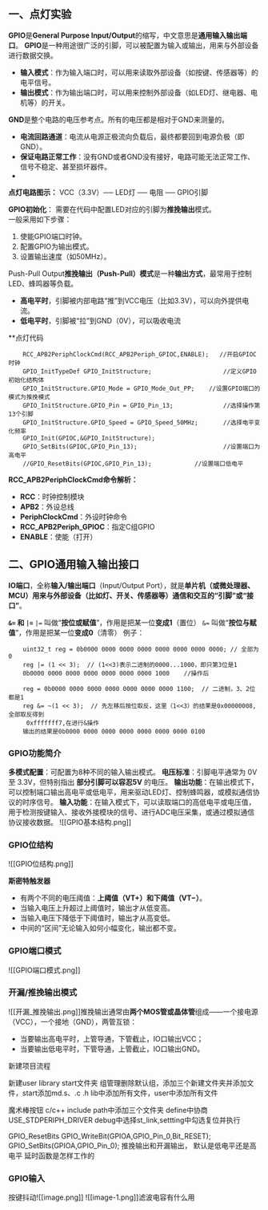 ## 一、点灯实验
**GPIO**是**General Purpose Input/Output**的缩写，中文意思是**通用输入输出端口**。
**GPIO**是一种用途很广泛的引脚，可以被配置为输入或输出，用来与外部设备进行数据交换。
- **输入模式**：作为输入端口时，可以用来读取外部设备（如按键、传感器等）的电平信号。
- **输出模式**：作为输出端口时，可以用来控制外部设备（如LED灯、继电器、电机等）的开关。

**GND**是整个电路的电压参考点。所有的电压都是相对于GND来测量的。
- **电流回路通道**：电流从电源正极流向负载后，最终都要回到电源负极（即GND）。
- **保证电路正常工作**：没有GND或者GND没有接好，电路可能无法正常工作、信号不稳定、甚至损坏器件。
- 
**点灯电路图示：**
 VCC（3.3V）── LED灯 ── 电阻 ── GPIO引脚
 
**GPIO初始化**：
需要在代码中配置LED对应的引脚为**推挽输出**模式。  
一般采用如下步骤：
1. 使能GPIO端口时钟。
2. 配置GPIO为输出模式。
3. 设置输出速度（如50MHz）。

Push-Pull Output**推挽输出（Push-Pull）模式**是一种**输出方式**，最常用于控制LED、蜂鸣器等负载。
- **高电平时**，引脚被内部电路“推”到VCC电压（比如3.3V），可以向外提供电流。
- **低电平时**，引脚被“拉”到GND（0V），可以吸收电流

**点灯代码


``` 
    RCC_APB2PeriphClockCmd(RCC_APB2Periph_GPIOC,ENABLE);   //开启GPIOC时钟
	GPIO_InitTypeDef GPIO_InitStructure;					//定义GPIO初始化结构体
	GPIO_InitStructure.GPIO_Mode = GPIO_Mode_Out_PP;	//设置GPIO端口的模式为推挽模式
	GPIO_InitStructure.GPIO_Pin = GPIO_Pin_13;				//选择操作第13个引脚
	GPIO_InitStructure.GPIO_Speed = GPIO_Speed_50MHz;		//选择电平变化频率
	GPIO_Init(GPIOC,&GPIO_InitStructure);
	GPIO_SetBits(GPIOC,GPIO_Pin_13);						//设置端口为高电平
	//GPIO_ResetBits(GPIOC,GPIO_Pin_13);         	//设置端口低电平

```
**RCC_APB2PeriphClockCmd命令解析：**
- **RCC**：时钟控制模块
- **APB2**：外设总线
- **PeriphClockCmd**：外设时钟命令
- **RCC_APB2Periph_GPIOC**：指定C组GPIO
- **ENABLE**：使能（打开）



## 二、GPIO通用输入输出接口

**IO端口**，全称**输入/输出端口**（Input/Output Port），就是**单片机（或微处理器、MCU）用来与外部设备（比如灯、开关、传感器等）通信和交互的“引脚”或“接口”**。

**`&=` 和 `|=`**
`|=` 叫做“**按位或赋值**”，作用是把某一位**变成1**（置位）
`&=` 叫做“**按位与赋值**”，作用是把某一位**变成0**（清零）
例子：
```
	uint32_t reg = 0b0000 0000 0000 0000 0000 0000 0000 0000; // 全部为0
	reg |= (1 << 3);  // (1<<3)表示二进制的0000...1000，即只第3位是1
	0b0000 0000 0000 0000 0000 0000 0000 1000    //操作后

```

```
	reg = 0b0000 0000 0000 0000 0000 0000 0000 1100;  // 二进制，3、2位都是1
	reg &= ~(1 << 3);  // 先左移后按位取反，这里（1<<3）的结果是0x00000008,全部取反得到
	 0xfffffff7,在进行&操作
	输出的结果是0b0000 0000 0000 0000 0000 0000 0000 0100

```

### GPIO功能简介
**多模式配置**：可配置为8种不同的输入输出模式。
**电压标准**：引脚电平通常为 0V 至 3.3V，但特别指出 **部分引脚可以容忍5V** 的电压。
**输出功能**：在输出模式下，可以控制端口输出高电平或低电平，用来驱动LED灯、控制蜂鸣器，或模拟通信协议的时序信号。
**输入功能**：在输入模式下，可以读取端口的高低电平或电压值，用于检测按键输入、接收外接模块的信号、进行ADC电压采集，或通过模拟通信协议接收数据。
![[GPIO基本结构.png]]


### GPIO位结构
![[GPIO位结构.png]]

**斯密特触发器**
- 有两个不同的电压阈值：**上阈值（VT+）和下阈值（VT−）**。
- 当输入电压上升超过上阈值时，输出才从低变高。
- 当输入电压下降低于下阈值时，输出才从高变低。
- 中间的“区间”无论输入如何小幅变化，输出都不变。

### GPIO端口模式

![[GPIO端口模式.png]]

### 开漏/推挽输出模式
![[开漏_推挽输出.png]]推挽输出通常由**两个MOS管或晶体管**组成——一个接电源（VCC），一个接地（GND），两管互锁：
- 当要输出高电平时，上管导通，下管截止，IO口输出VCC；
- 当要输出低电平时，下管导通，上管截止，IO口输出GND。


新建项目流程

新建user library start文件夹
组管理删除默认组，添加三个新建文件夹并添加文件，start添加md.s、.c .h
lib中添加所有文件，user中添加所有文件

魔术棒按钮 c/c++ include path中添加三个文件夹
define中协商USE_STDPERIPH_DRIVER
debug中选择st_link,settting中勾选复位并执行


GPIO_ResetBits
GPIO_WriteBit(GPIOA,GPIO_Pin_0,Bit_RESET);
GPIO_SetBits(GPIOA,GPIO_Pin_0);
推挽输出和开漏输出，
默认是低电平还是高电平
延时函数是怎样工作的


### GPIO输入
按键抖动![[image.png]]
![[image-1.png]]滤波电容有什么用